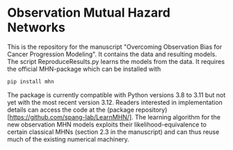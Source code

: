 # Observation Mutual Hazard Networks
This is the repository for the manuscript "Overcoming Observation Bias for Cancer Progression Modeling". It contains the data and resulting models. 
The script ReproduceResults.py learns the models from the data. It requires the official MHN-package which can be installed with 
```bash
pip install mhn
```
The package is currently compatible with Python versions 3.8 to 3.11 but not yet with the most recent version 3.12.
Readers interested in implementation details can access the code at the (package repository)[https://github.com/spang-lab/LearnMHN/]. The learning algorithm for the new observation MHN models exploits their likelihood-equivalence to certain classical MHNs (section 2.3 in the manuscript) and can thus reuse much of the existing numerical machinery.
